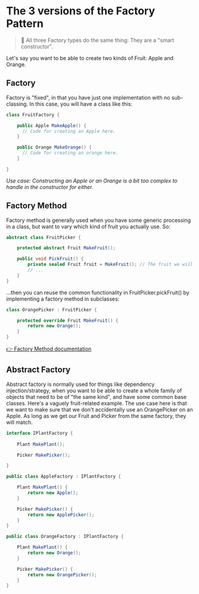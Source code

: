 # The 3 versions of the Factory Pattern

> 📝 All three Factory types do the same thing: They are a "smart constructor".

Let's say you want to be able to create two kinds of Fruit: Apple and Orange.

## Factory

Factory is "fixed", in that you have just one implementation with no sub-classing. In this case, you will have a class like this:

```csharp
class FruitFactory {

    public Apple MakeApple() {
      // Code for creating an Apple here.
    }

    public Orange MakeOrange() {
      // Code for creating an orange here.
    }

}
```

_Use case: Constructing an Apple or an Orange is a bit too complex to handle in the constructor for either._

## Factory Method

Factory method is generally used when you have some generic processing in a class, but want to vary which kind of fruit you actually use. So:

```csharp
abstract class FruitPicker {

    protected abstract Fruit MakeFruit();

    public void PickFruit() {
        private sealed Fruit fruit = MakeFruit(); // The fruit we will work on..
        // ...
    }
}
```

...then you can reuse the common functionality in FruitPicker.pickFruit() by implementing a factory method in subclasses:

```csharp
class OrangePicker : FruitPicker {

    protected override Fruit MakeFruit() {
        return new Orange();
    }
}
```

[👉 Factory Method documentation](./FactoryMethodPattern/README.md)

## Abstract Factory

Abstract factory is normally used for things like dependency injection/strategy, when you want to be able to create a whole family of objects that need to be of "the same kind", and have some common base classes. Here's a vaguely fruit-related example. The use case here is that we want to make sure that we don't accidentally use an OrangePicker on an Apple. As long as we get our Fruit and Picker from the same factory, they will match.

```csharp
interface IPlantFactory {
  
    Plant MakePlant();

    Picker MakePicker(); 

}

public class AppleFactory : IPlantFactory {

    Plant MakePlant() {
        return new Apple();
    }

    Picker MakePicker() {
        return new ApplePicker();
    }
}

public class OrangeFactory : IPlantFactory {

    Plant MakePlant() {
        return new Orange();
    }

    Picker MakePicker() {
        return new OrangePicker();
    }
}
```